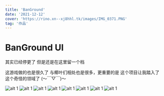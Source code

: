 ```yaml
---
title: 'BanGround'
date: '2021-12-12'
cover: 'https://rino.xn--xj8hhl.tk/images/IMG_0371.PNG'
tag: '作品'
---
```

# BanGround UI

其实已经停更了
但是还是在这里留一个档

这游戏做的也是很久了 与椰叶们相处也是很多，更重要的是 这个项目让我踏入了这个奇怪的领域了
(～￣▽￣)～

![alt 1](https://rino.xn--xj8hhl.tk/images/IMG_0371.PNG)
![alt 1](https://rino.xn--xj8hhl.tk/images/IMG_0372.PNG)
![alt 1](https://rino.xn--xj8hhl.tk/images/IMG_0373.PNG)
![alt 1](https://rino.xn--xj8hhl.tk/images/IMG_0374.PNG)
![alt 1](https://rino.xn--xj8hhl.tk/images/IMG_0375.PNG)
![alt 1](https://rino.xn--xj8hhl.tk/images/IMG_0376.PNG)
![alt 1](https://rino.xn--xj8hhl.tk/images/IMG_0377.PNG)
![alt 1](https://rino.xn--xj8hhl.tk/images/IMG_0378.PNG)

